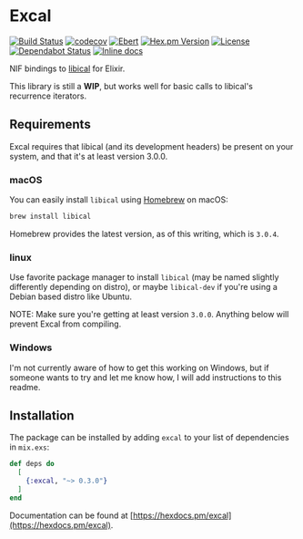 # Excal

[![Build Status](https://travis-ci.com/peek-travel/excal.svg?branch=master)](https://travis-ci.org/peek-travel/excal)
[![codecov](https://codecov.io/gh/peek-travel/excal/branch/master/graph/badge.svg)](https://codecov.io/gh/peek-travel/excal)
[![Ebert](https://ebertapp.io/github/peek-travel/excal.svg)](https://ebertapp.io/github/peek-travel/excal)
[![Hex.pm Version](https://img.shields.io/hexpm/v/excal.svg?style=flat)](https://hex.pm/packages/excal)
[![License](https://img.shields.io/hexpm/l/excal.svg)](LICENSE.md)
[![Dependabot Status](https://api.dependabot.com/badges/status?host=github&repo=peek-travel/excal)](https://dependabot.com)
[![Inline docs](http://inch-ci.org/github/peek-travel/excal.svg)](http://inch-ci.org/github/peek-travel/excal)

NIF bindings to [libical](https://libical.github.io/libical/) for Elixir.

This library is still a **WIP**, but works well for basic calls to libical's recurrence iterators.

## Requirements

Excal requires that libical (and its development headers) be present on your system, and that it's at least version 3.0.0.

### macOS

You can easily install `libical` using [Homebrew](https://brew.sh/) on macOS:

```sh
brew install libical
```

Homebrew provides the latest version, as of this writing, which is `3.0.4`.

### linux

Use favorite package manager to install `libical` (may be named slightly differently depending on distro), or maybe `libical-dev` if you're using a Debian based distro like Ubuntu.

NOTE: Make sure you're getting at least version `3.0.0`. Anything below will prevent Excal from compiling.

### Windows

I'm not currently aware of how to get this working on Windows, but if someone wants to try and let me know how, I will add instructions to this readme.

## Installation

The package can be installed by adding `excal` to your list of dependencies in `mix.exs`:

```elixir
def deps do
  [
    {:excal, "~> 0.3.0"}
  ]
end
```

Documentation can be found at [https://hexdocs.pm/excal](https://hexdocs.pm/excal).
